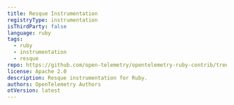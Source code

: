 ```yaml
---
title: Resque Instrumentation
registryType: instrumentation
isThirdParty: false
language: ruby
tags:
  - ruby
  - instrumentation
  - resque
repo: https://github.com/open-telemetry/opentelemetry-ruby-contrib/tree/main/instrumentation/resque
license: Apache 2.0
description: Resque instrumentation for Ruby.
authors: OpenTelemetry Authors
otVersion: latest
---
```

